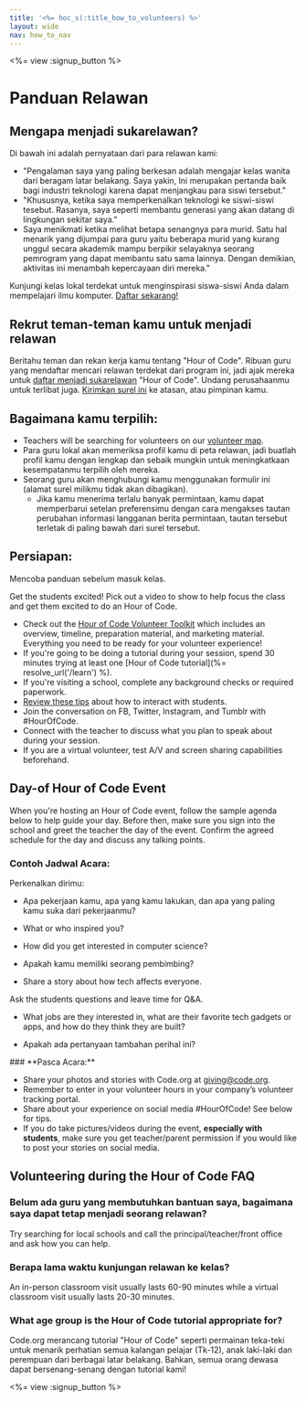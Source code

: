 ```yaml
---
title: '<%= hoc_s(:title_how_to_volunteers) %>'
layout: wide
nav: how_to_nav
---
```

<%= view :signup_button %>

# Panduan Relawan

## Mengapa menjadi sukarelawan?

Di bawah ini adalah pernyataan dari para relawan kami:

- "Pengalaman saya yang paling berkesan adalah mengajar kelas wanita dari beragam latar belakang. Saya yakin, Ini merupakan pertanda baik bagi industri teknologi karena dapat menjangkau para siswi tersebut."
- "Khususnya, ketika saya memperkenalkan teknologi ke siswi-siswi tesebut. Rasanya, saya seperti membantu generasi yang akan datang di lingkungan sekitar saya."
- Saya menikmati ketika melihat betapa senangnya para murid. Satu hal menarik yang dijumpai para guru yaitu beberapa murid yang kurang unggul secara akademik mampu berpikir selayaknya seorang pemrogram yang dapat membantu satu sama lainnya. Dengan demikian, aktivitas ini menambah kepercayaan diri mereka."

Kunjungi kelas lokal terdekat untuk menginspirasi siswa-siswi Anda dalam mempelajari ilmu komputer. [Daftar sekarang!](https://code.org/volunteer/engineer)

## Rekrut teman-teman kamu untuk menjadi relawan

Beritahu teman dan rekan kerja kamu tentang "Hour of Code". Ribuan guru yang mendaftar mencari relawan terdekat dari program ini, jadi ajak mereka untuk [ daftar menjadi sukarelawan](https://code.org/volunteer) "Hour of Code". Undang perusahaanmu untuk terlibat juga. [Kirimkan surel ini](https://hourofcode.com/promote/resources#email) ke atasan, atau pimpinan kamu.

## Bagaimana kamu terpilih:

- Teachers will be searching for volunteers on our [volunteer map](https://code.org/volunteer/local).
- Para guru lokal akan memeriksa profil kamu di peta relawan, jadi buatlah profil kamu dengan lengkap dan sebaik mungkin untuk meningkatkaan kesempatanmu terpilih oleh mereka.
- Seorang guru akan menghubungi kamu menggunakan formulir ini (alamat surel milikmu tidak akan dibagikan). 
  - Jika kamu menerima terlalu banyak permintaan, kamu dapat memperbarui setelan preferensimu dengan cara mengakses tautan perubahan informasi langganan berita permintaan, tautan tersebut terletak di paling bawah dari surel tersebut. 

## Persiapan:

Mencoba panduan sebelum masuk kelas.

Get the students excited! Pick out a video to show to help focus the class and get them excited to do an Hour of Code.

- Check out the [Hour of Code Volunteer Toolkit](/files/hoc-volunteer-toolkit.pdf) which includes an overview, timeline, preparation material, and marketing material. Everything you need to be ready for your volunteer experience!
- If you're going to be doing a tutorial during your session, spend 30 minutes trying at least one [Hour of Code tutorial](%= resolve_url('/learn') %).
- If you're visiting a school, complete any background checks or required paperwork.
- [Review these tips](https://code.org/files/CSTT_Volunteers.pdf) about how to interact with students.
- Join the conversation on FB, Twitter, Instagram, and Tumblr with #HourOfCode.
- Connect with the teacher to discuss what you plan to speak about during your session.
- If you are a virtual volunteer, test A/V and screen sharing capabilities beforehand.

## Day-of Hour of Code Event

When you're hosting an Hour of Code event, follow the sample agenda below to help guide your day. Before then, make sure you sign into the school and greet the teacher the day of the event. Confirm the agreed schedule for the day and discuss any talking points.

### **Contoh Jadwal Acara:**

Perkenalkan dirimu: </ul>

- Apa pekerjaan kamu, apa yang kamu lakukan, dan apa yang paling kamu suka dari pekerjaanmu?
- What or who inspired you?
- How did you get interested in computer science?
- Apakah kamu memiliki seorang pembimbing?
- Share a story about how tech affects everyone.</ul></td> </tr> 
  Ask the students questions and leave time for Q&A. </ul>
  
  - What jobs are they interested in, what are their favorite tech gadgets or apps, and how do they think they are built? 
  - Apakah ada pertanyaan tambahan perihal ini?</ul></td> </tr> 
    </tbody> </table> 
    ### **Pasca Acara:**
    
    - Share your photos and stories with Code.org at giving@code.org.
    - Remember to enter in your volunteer hours in your company’s volunteer tracking portal.
    - Share about your experience on social media #HourOfCode! See below for tips. 
    - If you do take pictures/videos during the event, **especially with students**, make sure you get teacher/parent permission if you would like to post your stories on social media.
    ## Volunteering during the Hour of Code FAQ
    
    ### **Belum ada guru yang membutuhkan bantuan saya, bagaimana saya dapat tetap menjadi seorang relawan?**
    
    Try searching for local schools and call the principal/teacher/front office and ask how you can help.
    
    ### **Berapa lama waktu kunjungan relawan ke kelas?**
    
    An in-person classroom visit usually lasts 60-90 minutes while a virtual classroom visit usually lasts 20-30 minutes.
    
    ### **What age group is the Hour of Code tutorial appropriate for?**
    
    Code.org merancang tutorial "Hour of Code" seperti permainan teka-teki untuk menarik perhatian semua kalangan pelajar (Tk-12), anak laki-laki dan perempuan dari berbagai latar belakang. Bahkan, semua orang dewasa dapat bersenang-senang dengan tutorial kami!
    
    <%= view :signup_button %>